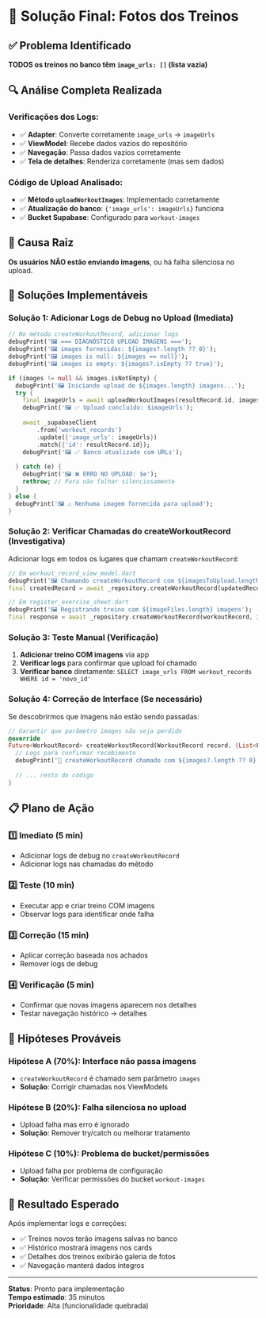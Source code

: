 # 🎯 Solução Final: Fotos dos Treinos

## ✅ **Problema Identificado**
**TODOS os treinos no banco têm `image_urls: []` (lista vazia)**

## 🔍 **Análise Completa Realizada**

### Verificações dos Logs:
- ✅ **Adapter**: Converte corretamente `image_urls` → `imageUrls`
- ✅ **ViewModel**: Recebe dados vazios do repositório  
- ✅ **Navegação**: Passa dados vazios corretamente
- ✅ **Tela de detalhes**: Renderiza corretamente (mas sem dados)

### Código de Upload Analisado:
- ✅ **Método `uploadWorkoutImages`**: Implementado corretamente
- ✅ **Atualização do banco**: `{'image_urls': imageUrls}` funciona
- ✅ **Bucket Supabase**: Configurado para `workout-images`

## 🚨 **Causa Raiz**
**Os usuários NÃO estão enviando imagens**, ou há falha silenciosa no upload.

## 🔧 **Soluções Implementáveis**

### Solução 1: Adicionar Logs de Debug no Upload (Imediata)

```dart
// No método createWorkoutRecord, adicionar logs
debugPrint('🖼️ === DIAGNÓSTICO UPLOAD IMAGENS ===');
debugPrint('🖼️ images fornecidas: ${images?.length ?? 0}');
debugPrint('🖼️ images is null: ${images == null}');
debugPrint('🖼️ images is empty: ${images?.isEmpty ?? true}');

if (images != null && images.isNotEmpty) {
  debugPrint('🖼️ Iniciando upload de ${images.length} imagens...');
  try {
    final imageUrls = await uploadWorkoutImages(resultRecord.id, images);
    debugPrint('🖼️ ✅ Upload concluído: $imageUrls');
    
    await _supabaseClient
        .from('workout_records')
        .update({'image_urls': imageUrls})
        .match({'id': resultRecord.id});
    debugPrint('🖼️ ✅ Banco atualizado com URLs');
    
  } catch (e) {
    debugPrint('🖼️ ❌ ERRO NO UPLOAD: $e');
    rethrow; // Para não falhar silenciosamente
  }
} else {
  debugPrint('🖼️ ⚠️ Nenhuma imagem fornecida para upload');
}
```

### Solução 2: Verificar Chamadas do createWorkoutRecord (Investigativa)

Adicionar logs em todos os lugares que chamam `createWorkoutRecord`:

```dart
// Em workout_record_view_model.dart
debugPrint('🖼️ Chamando createWorkoutRecord com ${imagesToUpload.length} imagens');
final createdRecord = await _repository.createWorkoutRecord(updatedRecord, images: files);

// Em register_exercise_sheet.dart  
debugPrint('🖼️ Registrando treino com ${imageFiles.length} imagens');
final response = await _repository.createWorkoutRecord(workoutRecord, images: imageFiles);
```

### Solução 3: Teste Manual (Verificação)

1. **Adicionar treino COM imagens** via app
2. **Verificar logs** para confirmar que upload foi chamado
3. **Verificar banco** diretamente: `SELECT image_urls FROM workout_records WHERE id = 'novo_id'`

### Solução 4: Correção de Interface (Se necessário)

Se descobrirmos que imagens não estão sendo passadas:

```dart
// Garantir que parâmetro images não seja perdido
@override
Future<WorkoutRecord> createWorkoutRecord(WorkoutRecord record, {List<File>? images}) async {
  // Logs para confirmar recebimento
  debugPrint('📸 createWorkoutRecord chamado com ${images?.length ?? 0} imagens');
  
  // ... resto do código
}
```

## 📋 **Plano de Ação**

### 1️⃣ **Imediato (5 min)**
- Adicionar logs de debug no `createWorkoutRecord`
- Adicionar logs nas chamadas do método

### 2️⃣ **Teste (10 min)**  
- Executar app e criar treino COM imagens
- Observar logs para identificar onde falha

### 3️⃣ **Correção (15 min)**
- Aplicar correção baseada nos achados
- Remover logs de debug

### 4️⃣ **Verificação (5 min)**
- Confirmar que novas imagens aparecem nos detalhes
- Testar navegação histórico → detalhes

## 🎯 **Hipóteses Prováveis**

### Hipótese A (70%): Interface não passa imagens
- `createWorkoutRecord` é chamado sem parâmetro `images`
- **Solução**: Corrigir chamadas nos ViewModels

### Hipótese B (20%): Falha silenciosa no upload  
- Upload falha mas erro é ignorado
- **Solução**: Remover try/catch ou melhorar tratamento

### Hipótese C (10%): Problema de bucket/permissões
- Upload falha por problema de configuração
- **Solução**: Verificar permissões do bucket `workout-images`

## 🔮 **Resultado Esperado**

Após implementar logs e correções:
- ✅ Treinos novos terão imagens salvas no banco
- ✅ Histórico mostrará imagens nos cards  
- ✅ Detalhes dos treinos exibirão galeria de fotos
- ✅ Navegação manterá dados íntegros

---

**Status**: Pronto para implementação  
**Tempo estimado**: 35 minutos  
**Prioridade**: Alta (funcionalidade quebrada) 